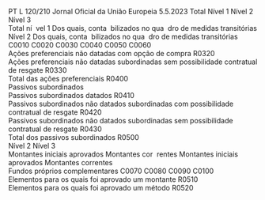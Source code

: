 PT  L 120/210 Jornal Oficial da União Europeia 5.5.2023
 Total  Nível 1  Nível 2  Nível 3  
Total ní ­
vel 1  Dos quais, conta ­
bilizados no qua ­
dro de medidas 
transitórias  Nível 2  Dos quais, conta ­
bilizados no qua ­
dro de medidas 
transitórias  
C0010  C0020  C0030  C0040  C0050  C0060  
Ações preferenciais não datadas com opção de compra  R0320  
Ações preferenciais não datadas subordinadas sem possibilidade contratual de 
resgate  R0330  
Total das ações preferenciais  R0400  
Passivos subordinados  
Passivos subordinados datados  R0410  
Passivos subordinados não datados subordinadas com possibilidade contratual de 
resgate  R0420  
Passivos subordinados não datados subordinadas sem possibilidade contratual de 
resgate  R0430  
Total dos passivos subordinados  R0500  
Nível 2  Nível 3  
Montantes 
iniciais 
aprovados  Montantes cor ­
rentes  Montantes 
iniciais 
aprovados  Montantes 
correntes  
Fundos próprios complementares  C0070  C0080  C0090  C0100  
Elementos para os quais foi aprovado um montante  R0510  
Elementos para os quais foi aprovado um método  R0520